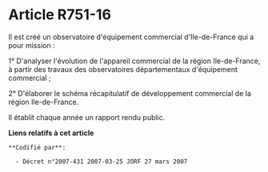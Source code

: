 # Article R751-16

Il est créé un observatoire d'équipement commercial d'Ile-de-France qui a pour mission :

1° D'analyser l'évolution de l'appareil commercial de la région Ile-de-France, à partir des travaux des observatoires
départementaux d'équipement commercial ;

2° D'élaborer le schéma récapitulatif de développement commercial de la région Ile-de-France.

Il établit chaque année un rapport rendu public.

**Liens relatifs à cet article**

	**Codifié par**:

	  - Décret n°2007-431 2007-03-25 JORF 27 mars 2007
